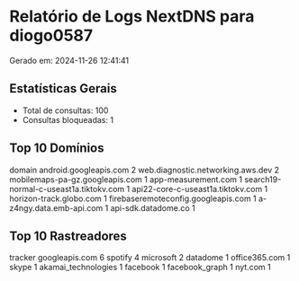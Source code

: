 
# Relatório de Logs NextDNS para diogo0587

Gerado em: 2024-11-26 12:41:41

## Estatísticas Gerais
- Total de consultas: 100
- Consultas bloqueadas: 1

## Top 10 Domínios
domain
android.googleapis.com                    2
web.diagnostic.networking.aws.dev         2
mobilemaps-pa-gz.googleapis.com           1
app-measurement.com                       1
search19-normal-c-useast1a.tiktokv.com    1
api22-core-c-useast1a.tiktokv.com         1
horizon-track.globo.com                   1
firebaseremoteconfig.googleapis.com       1
a-z4ngy.data.emb-api.com                  1
api-sdk.datadome.co                       1

## Top 10 Rastreadores
tracker
googleapis.com         6
spotify                4
microsoft              2
datadome               1
office365.com          1
skype                  1
akamai_technologies    1
facebook               1
facebook_graph         1
nyt.com                1
